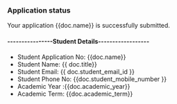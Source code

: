<h3>Application status</h3>

<p>Your application {{doc.name}} is successfully submitted.</p>


<h4>----------------Student Details------------------</h4>

<ul>
<li> Student Application No: {{doc.name}}
<li>Student Name: {{ doc.title}}
<li>Student Email: {{ doc.student_email_id }}
<li>Student Phone No: {{doc.student_mobile_number }}
<li>Academic Year :{{doc.academic_year}}
<li>Academic Term: {{doc.academic_term}}
</ul>